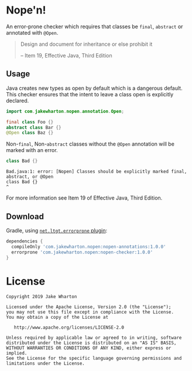 Nope'n!
=======

An error-prone checker which requires that classes be `final`, `abstract` or annotated with `@Open`.

>  Design and document for inheritance or else prohibit it
>
> – Item 19, Effective Java, Third Edition


Usage
-----

Java creates new types as open by default which is a dangerous default. This checker ensures that
the intent to leave a class open is explicitly declared.

```java
import com.jakewharton.nopen.annotation.Open;

final class Foo {}
abstract class Bar {}
@Open class Baz {}
```

Non-`final`, Non-`abstract` classes without the `@Open` annotation will be marked with an error.

```java
class Bad {}
```
```
Bad.java:1: error: [Nopen] Classes should be explicitly marked final, abstract, or @Open
class Bad {}
^
```

For more information see Item 19 of Effective Java, Third Edition.


Download
--------

Gradle, using [`net.ltgt.errorprone` plugin](https://github.com/tbroyer/gradle-errorprone-plugin):

```groovy
dependencies {
  compileOnly 'com.jakewharton.nopen:nopen-annotations:1.0.0'
  errorprone 'com.jakewharton.nopen:nopen-checker:1.0.0'
}
```



License
=======

    Copyright 2019 Jake Wharton

    Licensed under the Apache License, Version 2.0 (the "License");
    you may not use this file except in compliance with the License.
    You may obtain a copy of the License at

       http://www.apache.org/licenses/LICENSE-2.0

    Unless required by applicable law or agreed to in writing, software
    distributed under the License is distributed on an "AS IS" BASIS,
    WITHOUT WARRANTIES OR CONDITIONS OF ANY KIND, either express or implied.
    See the License for the specific language governing permissions and
    limitations under the License.
